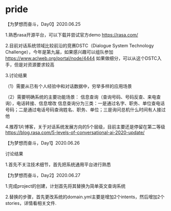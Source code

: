 # pride

【为梦想而奋斗，Day0】2020.06.25

1.熟悉rasa开源平台，可以下载并尝试官方demo
https://rasa.com/

2.目前对话系统领域比较前沿的竞赛DSTC（Dialogue System Technology Challenge），今年是第九届，如果感兴趣可以组队参加
https://www.aclweb.org/portal/node/4444
如果做细分，可以从这个DSTC入手，但是对资源要求较高

3.讨论结果 

（1）需要从已有个人经验中和对话数据中，穷举多样的应用场景

（2）需要明确系统的主要功能场景：
信息查询（查询号码、号码反查、来电查询），电话转接、信息增改
信息查询分为三类：一是通过名字、职务、单位查电话号码；二是通过电话号码查询姓名、职务、单位；三是询问总机什么时间有人接过他

4.推荐1片博客，关于对话系统发展方向的5个层级，目前主要还是停留在第二等级
https://blog.rasa.com/5-levels-of-conversational-ai-2020-update/

【为梦想而奋斗，Day1】2020.06.26

讨论结果

1.首先不关注技术细节，首先把系统通用平台进行熟悉

【为梦想而奋斗，Day2】2020.06.27

1.完成project的创建，计划首先将其替换为简单英文查询系统

2.替换的步骤，首先更改系统的domain.yml主要是增加2个intents，然后增加2个stories，详情看相关文件.